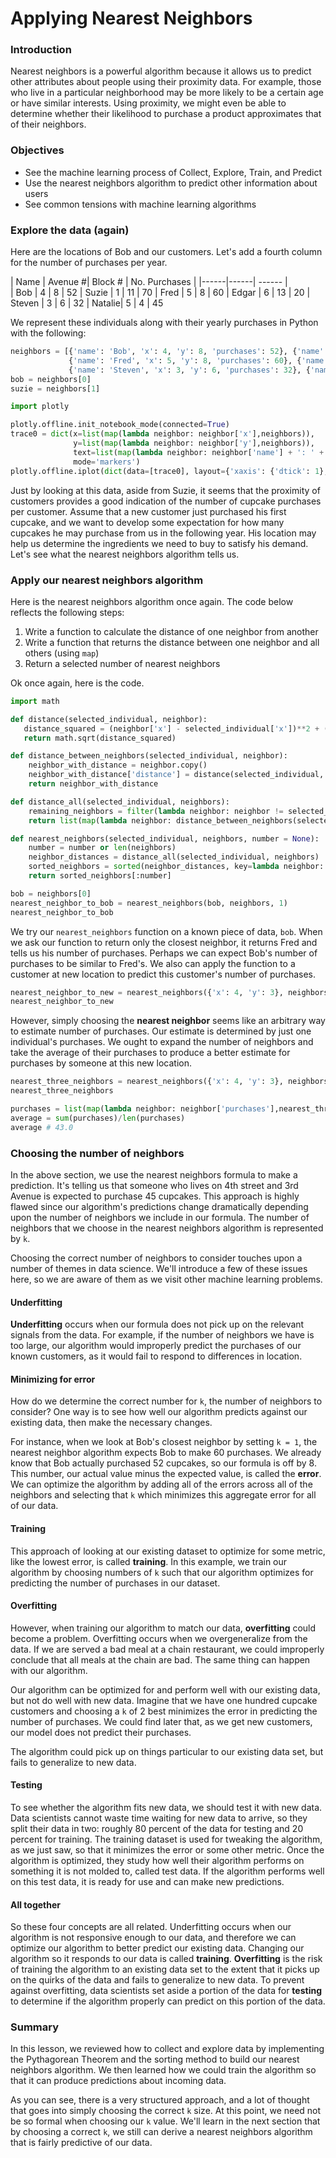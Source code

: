 
# Applying Nearest Neighbors 

### Introduction

Nearest neighbors is a powerful algorithm because it allows us to predict other attributes about people using their proximity data.  For example, those who live in a particular neighborhood may be more likely to be a certain age or have similar interests.  Using proximity, we might even be able to determine whether their likelihood to purchase a product approximates that of their neighbors.

### Objectives

* See the machine learning process of Collect, Explore, Train, and Predict 
* Use the nearest neighbors algorithm to predict other information about users
* See common tensions with machine learning algorithms

### Explore the data (again)

Here are the locations of Bob and our customers.  Let's add a fourth column for the number of purchases per year.

| Name | Avenue #| Block # | No. Purchases |
|------|------| ------     |  
| Bob    | 4  |     8     | 52
| Suzie  | 1  |     11     | 70
| Fred   | 5  |     8     | 60
| Edgar  | 6  |     13     | 20
| Steven | 3  |     6     | 32
| Natalie| 5  |     4     | 45

We represent these individuals along with their yearly purchases in Python with the following:


```python
neighbors = [{'name': 'Bob', 'x': 4, 'y': 8, 'purchases': 52}, {'name': 'Suzie', 'x': 1, 'y': 11, 'purchases': 70}, 
             {'name': 'Fred', 'x': 5, 'y': 8, 'purchases': 60}, {'name': 'Edgar', 'x': 6, 'y': 13, 'purchases': 20},
             {'name': 'Steven', 'x': 3, 'y': 6, 'purchases': 32}, {'name': 'Natalie', 'x': 5, 'y': 4, 'purchases': 45}]
bob = neighbors[0]
suzie = neighbors[1]
```


```python
import plotly

plotly.offline.init_notebook_mode(connected=True)
trace0 = dict(x=list(map(lambda neighbor: neighbor['x'],neighbors)), 
              y=list(map(lambda neighbor: neighbor['y'],neighbors)),
              text=list(map(lambda neighbor: neighbor['name'] + ': ' + str(neighbor['purchases']),neighbors)),
              mode='markers')
plotly.offline.iplot(dict(data=[trace0], layout={'xaxis': {'dtick': 1}, 'yaxis': {'dtick': 1}}))
```

Just by looking at this data, aside from Suzie, it seems that the proximity of customers provides a good indication of the number of cupcake purchases per customer.  Assume that a new customer just purchased his first cupcake, and we want to develop some expectation for how many cupcakes he may purchase from us in the following year.  His location may help us determine the ingredients we need to buy to satisfy his demand.  Let's see what the nearest neighbors algorithm tells us.

### Apply our nearest neighbors algorithm

Here is the nearest neighbors algorithm once again.  The code below reflects the following steps:

1. Write a function to calculate the distance of one neighbor from another
2. Write a function that returns the distance between one neighbor and all others (using `map`)
3. Return a selected number of nearest neighbors

Ok once again, here is the code.


```python
import math

def distance(selected_individual, neighbor):
   distance_squared = (neighbor['x'] - selected_individual['x'])**2 + (neighbor['y'] - selected_individual['y'])**2
   return math.sqrt(distance_squared)

def distance_between_neighbors(selected_individual, neighbor):
    neighbor_with_distance = neighbor.copy()
    neighbor_with_distance['distance'] = distance(selected_individual, neighbor)
    return neighbor_with_distance

def distance_all(selected_individual, neighbors):
    remaining_neighbors = filter(lambda neighbor: neighbor != selected_individual, neighbors)
    return list(map(lambda neighbor: distance_between_neighbors(selected_individual, neighbor), remaining_neighbors))
```


```python
def nearest_neighbors(selected_individual, neighbors, number = None):
    number = number or len(neighbors)
    neighbor_distances = distance_all(selected_individual, neighbors)
    sorted_neighbors = sorted(neighbor_distances, key=lambda neighbor: neighbor['distance'])
    return sorted_neighbors[:number]
```


```python
bob = neighbors[0]
nearest_neighbor_to_bob = nearest_neighbors(bob, neighbors, 1)
nearest_neighbor_to_bob
```

We try our `nearest_neighbors` function on a known piece of data, `bob`.  When we ask our function to return only the closest neighbor, it returns Fred and tells us his number of purchases.  Perhaps we can expect Bob's number of purchases to be similar to Fred's.  We also can apply the function to a customer at new location to predict this customer's number of purchases.


```python
nearest_neighbor_to_new = nearest_neighbors({'x': 4, 'y': 3}, neighbors, 1)
nearest_neighbor_to_new
```

However, simply choosing the **nearest neighbor** seems like an arbitrary way to estimate number of purchases.  Our estimate is determined by just one individual's purchases.  We ought to expand the number of neighbors and take the average of their purchases to produce a better estimate for purchases by someone at this new location.


```python
nearest_three_neighbors = nearest_neighbors({'x': 4, 'y': 3}, neighbors, 3)
nearest_three_neighbors
```


```python
purchases = list(map(lambda neighbor: neighbor['purchases'],nearest_three_neighbors))
average = sum(purchases)/len(purchases)
average # 43.0
```

### Choosing the number of neighbors

In the above section, we use the nearest neighbors formula to make a prediction.  It's telling us that someone who lives on 4th street and 3rd Avenue is expected to purchase 45 cupcakes.  This approach is highly flawed since our algorithm's predictions change dramatically depending upon the number of neighbors we include in our formula.  The number of neighbors that we choose in the nearest neighbors algorithm is represented by `k`.

Choosing the correct number of neighbors to consider touches upon a number of themes in data science.  We'll introduce a few of these issues here, so we are aware of them as we visit other machine learning problems.

#### Underfitting

**Underfitting** occurs when our formula does not pick up on the relevant signals from the data.  For example, if the number of neighbors we have is too large, our algorithm would improperly predict the purchases of our known customers, as it would fail to respond to differences in location.

#### Minimizing for error

How do we determine the correct number for `k`, the number of neighbors to consider?  One way is to see how well our algorithm predicts against our existing data, then make the necessary changes.

For instance, when we look at Bob's closest neighbor by setting `k = 1`, the nearest neighbor algorithm expects Bob to make 60 purchases. We already know that Bob actually purchased 52 cupcakes, so our formula is off by 8.  This number, our actual value minus the expected value, is called the **error**.  We can optimize the algorithm by adding all of the errors across all of the neighbors and selecting that `k` which minimizes this aggregate error for all of our data.

#### Training 

This approach of looking at our existing dataset to optimize for some metric, like the lowest error, is called **training**. In this example, we train our algorithm by choosing numbers of `k` such that our algorithm optimizes for predicting the number of purchases in our dataset.

#### Overfitting

However, when training our algorithm to match our data, **overfitting** could become a problem.  Overfitting occurs when we overgeneralize from the data.  If we are served a bad meal at a chain restaurant, we could improperly conclude that all meals at the chain are bad.  The same thing can happen with our algorithm.

Our algorithm can be optimized for and perform well with our existing data, but not do well with new data.  Imagine that we have one hundred cupcake customers and choosing a `k` of 2 best minimizes the error in predicting the number of purchases.  We could find later that, as we get new customers, our model does not predict their purchases.

The algorithm could pick up on things particular to our existing data set, but fails to generalize to new data.

#### Testing 

To see whether the algorithm fits new data, we should test it with new data.  Data scientists cannot waste time waiting for new data to arrive, so they split their data in two: roughly 80 percent of the data for testing and 20 percent for training.  The training dataset is used for tweaking the algorithm, as we just saw, so that it minimizes the error or some other metric.  Once the algorithm is optimized, they study how well their algorithm performs on something it is not molded to, called test data.  If the algorithm performs well on this test data, it is ready for use and can make new predictions.

#### All together

So these four concepts are all related.  Underfitting occurs when our algorithm is not responsive enough to our data, and therefore we can optimize our algorithm to better predict our existing data.  Changing our algorithm so it responds to our data is called **training**.  **Overfitting** is the risk of training the algorithm to an existing data set to the extent that it picks up on the quirks of the data and fails to generalize to new data.  To prevent against overfitting, data scientists set aside a portion of the data for **testing** to determine if the algorithm properly can predict on this portion of the data. 

### Summary

In this lesson, we reviewed how to collect and explore data by implementing the Pythagorean Theorem and the sorting method to build our nearest neighbors algorithm.  We then learned how we could train the algorithm so that it can produce predictions about incoming data.


As you can see, there is a very structured approach, and a lot of thought that goes into simply choosing the correct `k` size.  At this point, we need not be so formal when choosing our `k` value.  We'll learn in the next section that by choosing a correct `k`, we still can derive a nearest neighbors algorithm that is fairly predictive of our data.
